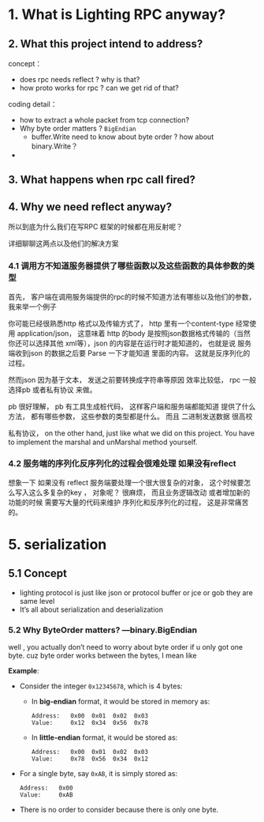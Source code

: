 # 1. What is Lighting RPC anyway?

## 2. What this project intend to address?

concept：

- does rpc needs reflect ? why is that?
- how proto works for rpc ? can we get rid of that?

coding detail：

- how to extract a whole packet from tcp connection?
- Why byte order matters ? `BigEndian`
    - buffer.Write need to know about byte order ? how about binary.Write？
- 

## 3. What happens when rpc call fired?

## 4. Why we need reflect anyway?

所以到底为什么我们在写RPC 框架的时候都在用反射呢？

详细聊聊这两点以及他们的解决方案

### 4.1 调用方不知道服务器提供了哪些函数以及这些函数的具体参数的类型

   首先， 客户端在调用服务端提供的rpc的时候不知道方法有哪些以及他们的参数， 我来举一个例子

你可能已经很熟悉http 格式以及传输方式了， http 里有一个content-type  经常使用 application/json， 这意味着 http 的body 是按照json数据格式传输的（当然你还可以选择其他 xml等），json 的内容是在运行时才能知道的， 也就是说 服务端收到json 的数据之后要 Parse 一下才能知道 里面的内容。 这就是反序列化的过程。

然而json 因为基于文本， 发送之前要转换成字符串等原因 效率比较低， rpc 一般选择pb 或者私有协议 来做。

pb 很好理解， pb  有工具生成桩代码， 这样客户端和服务端都能知道 提供了什么方法， 都有哪些参数， 这些参数的类型都是什么。 而且 二进制发送数据 很高校

私有协议， on the other hand, just like what we did on this project. You have to implement the marshal and unMarshal method yourself.

### 4.2 服务端的序列化反序列化的过程会很难处理 如果没有reflect

想象一下 如果没有 reflect 服务端要处理一个很大很复杂的对象， 这个时候要怎么写入这么多复杂的key ， 对象呢？ 很麻烦， 而且业务逻辑改动 或者增加新的功能的时候 需要写大量的代码来维护 序列化和反序列化的过程， 这是非常痛苦的。

# 5. serialization

## 5.1 Concept

- lighting protocol is just like json or protocol buffer or jce or gob they are same level
- It’s all about serialization and deserialization

### 5.2 Why ByteOrder matters?  —binary.BigEndian

well , you actually don’t need to worry about byte order if u only got one byte. cuz byte order works between the bytes, I mean like

**Example**:

- Consider the integer `0x12345678`, which is 4 bytes:
    - In **big-endian** format, it would be stored in memory as:
        
        ```
        Address:   0x00  0x01  0x02  0x03
        Value:     0x12  0x34  0x56  0x78
        ```
        
    - In **little-endian** format, it would be stored as:
        
        ```
        Address:   0x00  0x01  0x02  0x03
        Value:     0x78  0x56  0x34  0x12
        ```
        
- For a single byte, say `0xAB`, it is simply stored as:
    
    ```
    Address:   0x00
    Value:     0xAB
    ```
    
- There is no order to consider because there is only one byte.